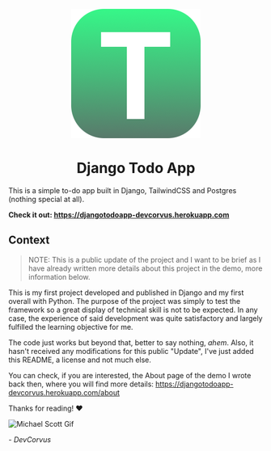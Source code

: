<p align="center">
  <img src="./djangotodoapp-icon.png" alt="Django Todo App Icon">
</p>

<h1 align="center">Django Todo App</h1>

This is a simple to-do app built in Django, TailwindCSS and Postgres (nothing special at all).

**Check it out: https://djangotodoapp-devcorvus.herokuapp.com**

## Context

> NOTE: This is a public update of the project and I want to be brief as I have already written more details about this project in the demo, more information below.

This is my first project developed and published in Django and my first overall with Python. The purpose of the project was simply to test the framework so a great display of technical skill is not to be expected. In any case, the experience of said development was quite satisfactory and largely fulfilled the learning objective for me.

The code just works but beyond that, better to say nothing, _ahem_. Also, it hasn't received any modifications for this public "Update", I've just added this README, a license and not much else.

You can check, if you are interested, the About page of the demo I wrote back then, where you will find more details: https://djangotodoapp-devcorvus.herokuapp.com/about

Thanks for reading! ❤️

![Michael Scott Gif](https://c.tenor.com/7X9KjkIfDQwAAAAd/michael-scott.gif)

_\- DevCorvus_
